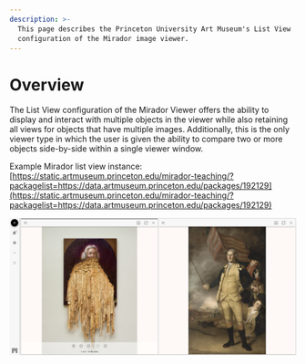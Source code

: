 ```yaml
---
description: >-
  This page describes the Princeton University Art Museum's List View
  configuration of the Mirador image viewer.
---
```


# Overview

The List View configuration of the Mirador Viewer offers the ability to display and interact with multiple objects in the viewer while also retaining all views for objects that have multiple images. Additionally, this is the only viewer type in which the user is given the ability to compare two or more objects side-by-side within a single viewer window.

Example Mirador list view instance: [https://static.artmuseum.princeton.edu/mirador-teaching/?packagelist=https://data.artmuseum.princeton.edu/packages/192129](https://static.artmuseum.princeton.edu/mirador-teaching/?packagelist=https://data.artmuseum.princeton.edu/packages/192129)

![](../.gitbook/assets/image%20%281%29.png)


